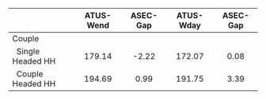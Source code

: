 
|                      |    ATUS-Wend |     ASEC-Gap |    ATUS-Wday |     ASEC-Gap |
| -------------------- | :----------: | :----------: | :----------: | :----------: |
| Couple               |              |              |              |              |
| &nbsp;&nbsp;Single Headed HH |       179.14 |        -2.22 |       172.07 |         0.08 |
| &nbsp;&nbsp;Couple Headed HH |       194.69 |         0.99 |       191.75 |         3.39 |

